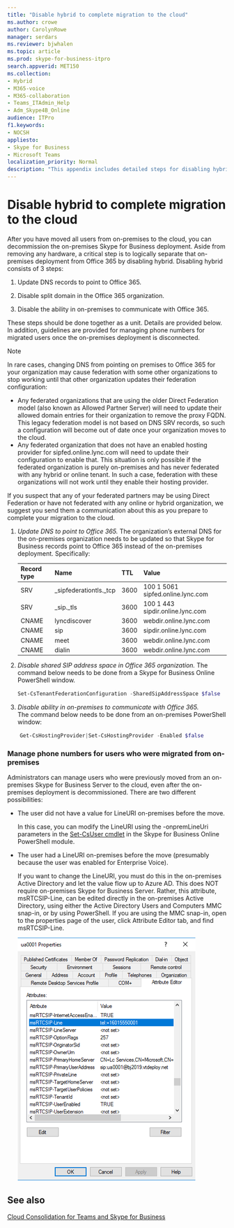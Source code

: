 ```yaml
---
title: "Disable hybrid to complete migration to the cloud"
ms.author: crowe
author: CarolynRowe
manager: serdars
ms.reviewer: bjwhalen
ms.topic: article
ms.prod: skype-for-business-itpro
search.appverid: MET150
ms.collection: 
- Hybrid 
- M365-voice
- M365-collaboration
- Teams_ITAdmin_Help
- Adm_Skype4B_Online
audience: ITPro
f1.keywords:
- NOCSH
appliesto:
- Skype for Business 
- Microsoft Teams
localization_priority: Normal
description: "This appendix includes detailed steps for disabling hybrid as part of cloud consolidation for Teams and Skype for Business."
---
```


# Disable hybrid to complete migration to the cloud

After you have moved all users from on-premises to the cloud, you can decommission the on-premises Skype for Business deployment. Aside from removing any hardware, a critical step is to logically separate that on-premises deployment from Office 365 by disabling hybrid. Disabling hybrid consists of 3 steps:

1. Update DNS records to point to Office 365.

2. Disable split domain in the Office 365 organization.

3. Disable the ability in on-premises to communicate with Office 365.

These steps should be done together as a unit. Details are provided below. In addition, guidelines are provided for managing phone numbers for migrated users once the on-premises deployment is disconnected.

> [!Note] 
> In rare cases, changing DNS from pointing on premises to Office 365 for your organization may cause federation with some other organizations to stop working until that other organization updates their federation configuration:<ul><li>
Any federated organizations that are using the older Direct Federation model (also known as Allowed Partner Server) will need to update their allowed domain entries for their organization to remove the proxy FQDN. This legacy federation model is not based on DNS SRV records, so such a configuration will become out of date once your organization moves to the cloud. </li><li>Any federated organization that does not have an enabled hosting provider for sipfed.online.lync.<span>com will need to update their configuration to enable that. This situation is only possible if the federated organization is purely on-premises and has never federated with any hybrid or online tenant. In such a case, federation with these organizations will not work until they enable their hosting provider.</li></ul>If you suspect that any of your federated partners may be using Direct Federation or have not federated with any online or hybrid organization, we suggest you send them a communication about this as you prepare to complete your migration to the cloud.

1.	*Update DNS to point to Office 365.*
The organization’s external DNS for the on-premises organization needs to be updated so that Skype for Business records point to Office 365 instead of the on-premises deployment. Specifically:

    |Record type|Name|TTL|Value|
    |---|---|---|---|
    |SRV|_sipfederationtls._tcp|3600|100 1 5061 sipfed.online.lync.<span>com|
    |SRV|_sip._tls|3600|100 1 443 sipdir.online.lync.<span>com|
    |CNAME|	lyncdiscover|	3600|	webdir.online.lync.<span>com|
    |CNAME|	sip|	3600|	sipdir.online.lync.<span>com|
    |CNAME|	meet|	3600|	webdir.online.lync.<span>com|
    |CNAME|	dialin	|3600|	webdir.online.lync.<span>com|

2.	*Disable shared SIP address space in Office 365 organization.*
The command below needs to be done from a Skype for Business Online PowerShell window.

    ```PowerShell
    Set-CsTenantFederationConfiguration -SharedSipAddressSpace $false
    ```
 
3.	*Disable ability in on-premises to communicate with Office 365.*  
The command below needs to be done from an on-premises PowerShell window:
```PowerShell
    Get-CsHostingProvider|Set-CsHostingProvider -Enabled $false
```

### Manage phone numbers for users who were migrated from on-premises

Administrators can manage users who were previously moved from an on-premises Skype for Business Server to the cloud, even after the on-premises deployment is decommissioned. There are two different possibilities:

- The user did not have a value for LineURI on-premises before the move. 

  In this case, you can modify the LineURI using the -onpremLineUri parameters in the [Set-CsUser cmdlet](https://docs.microsoft.com/powershell/module/skype/set-csuser?view=skype-ps) in the Skype for Business Online PowerShell module.

- The user had a LineURI on-premises before the move (presumably because the user was enabled for Enterprise Voice). 

  If you want to change the LineURI, you must do this in the on-premises Active Directory and let the value flow up to Azure AD. This does NOT require on-premises Skype for Business Server. Rather, this attribute, msRTCSIP-Line, can be edited directly in the on-premises Active Directory, using either the Active Directory Users and Computers MMC snap-in, or by using PowerShell. If you are using the MMC snap-in, open to the properties page of the user, click Attribute Editor tab, and find msRTCSIP-Line.

  ![Active Directory users and computers tool](../media/disable-hybrid-1.png)

## See also

[Cloud Consolidation for Teams and Skype for Business](cloud-consolidation.md)

